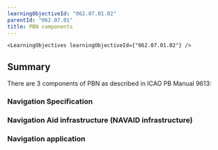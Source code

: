 ```yaml
---
learningObjectiveId: "062.07.01.02"
parentId: "062.07.01"
title: PBN components
---
```


```tsx eval
<LearningObjectives learningObjectiveId={"062.07.01.02"} />
```

## Summary

There are 3 components of PBN as described in ICAO PB Manual 9613:

### Navigation Specification

### Navigation Aid infrastructure (NAVAID infrastructure)

### Navigation application
